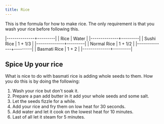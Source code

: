 ```yaml
---
title: Rice
---
```


This is the formula for how to make rice.
The only requirement is that you wash your rice before following this.

|--------------+---------|
| Rice         | Water   |
|--------------+---------|
| Sushi Rice   | 1 + 1/3 |
|--------------+---------|
| Normal Rice  | 1 + 1/2 |
|--------------+---------|
| Basmati Rice | 1 + 2   |
|--------------+---------|

## Spice Up your rice
What is nice to do with basmati rice is adding whole seeds to them.
How you do this is by doing the following:
1. Wash your rice but don't soak it.
2. Prepare a pan add butter in it add your whole seeds and some salt.
3. Let the seeds fizzle for a while.
4. Add your rice and fry them on low heat for 30 seconds.
5. Add water and let it cook on the lowest heat for 10 minutes.
6. Last of all let it steam for 5 minutes.

